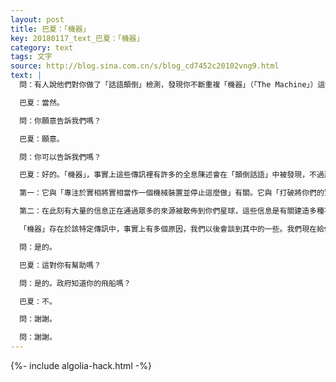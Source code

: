 ```yaml
---
layout: post
title: 巴夏：「機器」
key: 20180117_text_巴夏：「機器」
category: text
tags: 文字
source: http://blog.sina.com.cn/s/blog_cd7452c20102vng9.html
text: |
  問：有人說他們對你做了「話語顛倒」檢測，發現你不斷重複「機器」（「The Machine」）這個詞，這有什麼含義嗎？

  巴夏：當然。

  問：你願意告訴我們嗎？

  巴夏：願意。

  問：你可以告訴我們嗎？

  巴夏：好的。「機器」，事實上這些傳訊裡有許多的全息陳述會在「顛倒話語」中被發現，不過那個面向，那個方面，那個特別視角，「機器」，事實上，與好幾個不同事物有關：

  第一：它與「專注於實相將實相當作一個機械裝置並停止這麼做」有關。它與「打破將你們的實相視為僅僅是一部機器」有關。

  第二：在此刻有大量的信息正在通過眾多的來源被散佈到你們星球，這些信息是有關建造多種不同類型的能源裝置，使你們星球得以最終獲取無限的、無害的、「有效的」免費能源。

  「機器」存在於該特定傳訊中，事實上有多個原因，我們以後會談到其中的一些。我們現在給你們另一個短語，如果你們不知道它在你們語言中的含義，你們可以去查字典，我們不會在這裡給出其定義，但是你們會看到它的恰當性的，這個短語就是「deus ex machina」。你們熟悉這個短語嗎？

  問：是的。

  巴夏：這對你有幫助嗎？

  問：是的。政府知道你的飛船嗎？

  巴夏：不。

  問：謝謝。

  問：謝謝。
---
```


{%- include algolia-hack.html -%}
